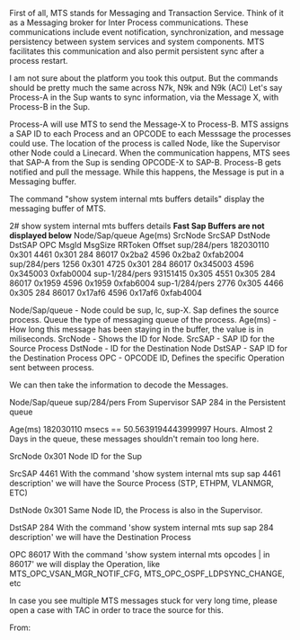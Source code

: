 First of all, MTS stands for Messaging and Transaction Service. Think of it as a Messaging broker for Inter Process communications.
These communications include event notification, synchronization, and message persistency between system services and system components.
MTS facilitates this communication and also permit persistent sync after a process restart.

I am not sure about the platform you took this output. But the commands should be pretty much the same across N7k, N9k and N9k (ACI)
Let's say Process-A in the Sup wants to sync information, via the Message X, with Process-B in the Sup.

Process-A will use MTS to send the Message-X to Process-B.
MTS assigns a SAP ID to each Process and an OPCODE to each Messsage the processes could use.
The location of the process is called Node, like the Supervisor other Node could a Linecard.
When the communication happens, MTS sees that SAP-A from the Sup is sending OPCODE-X to SAP-B.
Process-B gets notified and pull the message. While this happens, the Message is put in a Messaging buffer.

 

The command "show system internal mts buffers details" display the messaging buffer of MTS.

 

2# show system internal mts buffers details
**Fast Sap Buffers are not displayed below**
Node/Sap/queue Age(ms) SrcNode SrcSAP DstNode DstSAP OPC MsgId MsgSize RRToken Offset
sup/284/pers 182030110 0x301 4461 0x301 284 86017 0x2ba2 4596 0x2ba2 0xfab2004
sup/284/pers 1256 0x301 4725 0x301 284 86017 0x345003 4596 0x345003 0xfab0004
sup-1/284/pers 93151415 0x305 4551 0x305 284 86017 0x1959 4596 0x1959 0xfab6004
sup-1/284/pers 2776 0x305 4466 0x305 284 86017 0x17af6 4596 0x17af6 0xfab4004


Node/Sap/queue - Node could be sup, lc, sup-X. Sap defines the source process. Queue the type of messaging queue of the process.
Age(ms) - How long this message has been staying in the buffer, the value is in miliseconds.
SrcNode - Shows the ID for Node.
SrcSAP - SAP ID for the Source Process
DstNode - ID for the Destination Node
DstSAP - SAP ID for the Destination Process
OPC - OPCODE ID, Defines the specific Operation sent between process.

 

We can then take the information to decode the Messages.

 

Node/Sap/queue sup/284/pers From Supervisor SAP 284 in the Persistent queue

 

Age(ms) 182030110 msecs == 50.5639194443999997 Hours. Almost 2 Days in the queue, these messages shouldn't remain too long here.

 

SrcNode 0x301 Node ID for the Sup

 

SrcSAP 4461 With the command 'show system internal mts sup sap 4461 description' we will have the Source Process (STP, ETHPM, VLANMGR, ETC)


DstNode 0x301 Same Node ID, the Process is also in the Supervisor.

 

DstSAP 284 With the command 'show system internal mts sup sap 284 description' we will have the Destination Process

 

OPC 86017 With the command 'show system internal mts opcodes | in 86017' we will display the Operation, like MTS_OPC_VSAN_MGR_NOTIF_CFG, MTS_OPC_OSPF_LDPSYNC_CHANGE, etc

 

In case you see multiple MTS messages stuck for very long time, please open a case with TAC in order to trace the source for this.

From:
